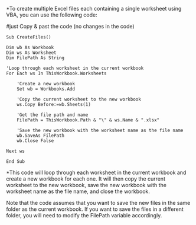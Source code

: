 *To create multiple Excel files each containing a single worksheet using VBA, you can use the following code:

#just Copy & past the code (no changes in the code) 

```
Sub CreateFiles()

Dim wb As Workbook
Dim ws As Worksheet
Dim FilePath As String

'Loop through each worksheet in the current workbook
For Each ws In ThisWorkbook.Worksheets

    'Create a new workbook
    Set wb = Workbooks.Add

    'Copy the current worksheet to the new workbook
    ws.Copy Before:=wb.Sheets(1)

    'Get the file path and name
    FilePath = ThisWorkbook.Path & "\" & ws.Name & ".xlsx"

    'Save the new workbook with the worksheet name as the file name
    wb.SaveAs FilePath
    wb.Close False

Next ws

End Sub
```
*This code will loop through each worksheet in the current workbook and create a new workbook for each one. It will then copy the current worksheet to the new workbook, save the new workbook with the worksheet name as the file name, and close the workbook.

Note that the code assumes that you want to save the new files in the same folder as the current workbook. If you want to save the files in a different folder, you will need to modify the FilePath variable accordingly.

